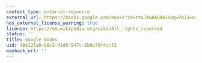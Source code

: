 ```yaml
---
content_type: external-resource
external_url: https://books.google.com/books?id=YzuJAwAAQBAJ&pg=PA33=onepage#v=onepage&q&f=false
has_external_license_warning: true
license: https://en.wikipedia.org/wiki/All_rights_reserved
status: ''
title: Google Books
uid: 48e125a0-b0c2-41d0-947c-1b9c79f4ccf2
wayback_url: ''
---
```


